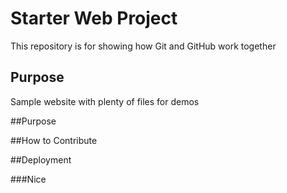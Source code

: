 # Starter Web Project

This repository is for showing how Git and GitHub work together

## Purpose

Sample website with plenty of files for demos

##Purpose

##How to Contribute

##Deployment

###Nice